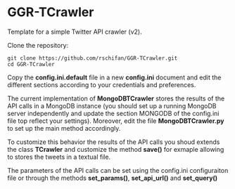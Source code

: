 # GGR-TCrawler

Template for a simple Twitter API crawler (v2). 

Clone the repository:

    git clone https://github.com/rschifan/GGR-TCrawler.git
    cd GGR-TCrawler

Copy the **config.ini.default** file in a new **config.ini** document and edit the different sections according to your credentials and preferences. 

The current implementation of **MongoDBTCrawler** stores the results of the API calls in a MongoDB instance (you should set up a running MongoDB server independently and update the section MONGODB of the config.ini file top reflect your settings). Moreover, edit the file **MongoDBTCrawler.py** to set up the main method accordingly.

To customize this behavior the results of the API calls you shoud extends the class **TCrawler** and customize the method **save()** for exmaple allowing to stores the tweets in a textual file.

The parameters of the API calls can be set using the config.ini configuraiton file or through the methods **set_params()**, **set_api_url()** and **set_query()**
